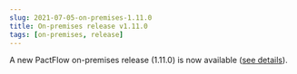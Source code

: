 ```yaml
---
slug: 2021-07-05-on-premises-1.11.0
title: On-premises release v1.11.0
tags: [on-premises, release]
---
```


A new PactFlow on-premises release (1.11.0) is now available ([see details](https://docs.pactflow.io/docs/on-premises/releases/1.11.0)).
